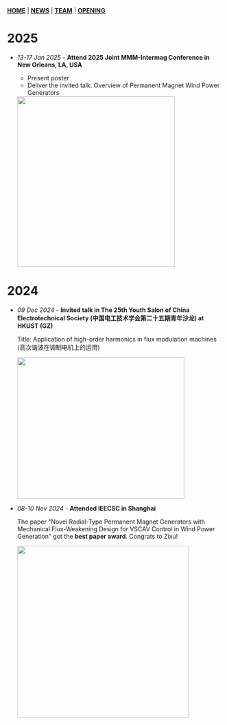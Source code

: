 [**HOME**](https://jiangmy97.github.io) |
[**NEWS**](https://jiangmy97.github.io/news/news) |
[**TEAM**](https://jiangmy97.github.io/team/list) |
[**OPENING**](https://jiangmy97.github.io/opening)

# 2025
- *13-17 Jan 2025* - **Attend 2025 Joint MMM-Intermag Conference in New Orleans, LA, USA**

  - Present poster
  - Deliver the invited talk: Overview of Permanent Magnet Wind Power Generators
  
  <img src="/news/fig/intermag2025.png" width="367mm" height="397mm">
  
# 2024
- *09 Dec 2024* - **Invited talk in The 25th Youth Salon of China Electrotechnical Society (中国电工技术学会第二十五期青年沙龙) at HKUST (GZ)**

  Title: Application of high-order harmonics in flux modulation machines (高次谐波在调制电机上的运用)
  
  <img src="/news/fig/ces.png" width="389mm" height="329mm">
  
- *08-10 Nov 2024* - **Attended IEECSC in Shanghai**

  The paper "Novel Radial-Type Permanent Magnet Generators with Mechanical Flux-Weakening Design for VSCAV Control in Wind Power Generation" got the **best paper award**. Congrats to Zixu!
  
  <img src="/news/fig/ieecsc.png" width="400mm" height="400mm">
 
